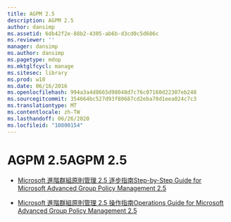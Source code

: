 ```yaml
---
title: AGPM 2.5
description: AGPM 2.5
author: dansimp
ms.assetid: 6db42f2e-88b2-4305-ab6b-d3cd0c5d686c
ms.reviewer: ''
manager: dansimp
ms.author: dansimp
ms.pagetype: mdop
ms.mktglfcycl: manage
ms.sitesec: library
ms.prod: w10
ms.date: 06/16/2016
ms.openlocfilehash: 994a3a4d8665d98048d7c76c07160d22307eb248
ms.sourcegitcommit: 354664bc527d93f80687cd2eba70d1eea024c7c3
ms.translationtype: MT
ms.contentlocale: zh-TW
ms.lasthandoff: 06/26/2020
ms.locfileid: "10800154"
---
```

# <span data-ttu-id="c1c3f-103">AGPM 2.5</span><span class="sxs-lookup"><span data-stu-id="c1c3f-103">AGPM 2.5</span></span>


-   [<span data-ttu-id="c1c3f-104">Microsoft 進階群組原則管理 2.5 逐步指南</span><span class="sxs-lookup"><span data-stu-id="c1c3f-104">Step-by-Step Guide for Microsoft Advanced Group Policy Management 2.5</span></span>](step-by-step-guide-for-microsoft-advanced-group-policy-management-25.md)

-   [<span data-ttu-id="c1c3f-105">Microsoft 進階群組原則管理 2.5 操作指南</span><span class="sxs-lookup"><span data-stu-id="c1c3f-105">Operations Guide for Microsoft Advanced Group Policy Management 2.5</span></span>](operations-guide-for-microsoft-advanced-group-policy-management-25.md)

 

 





